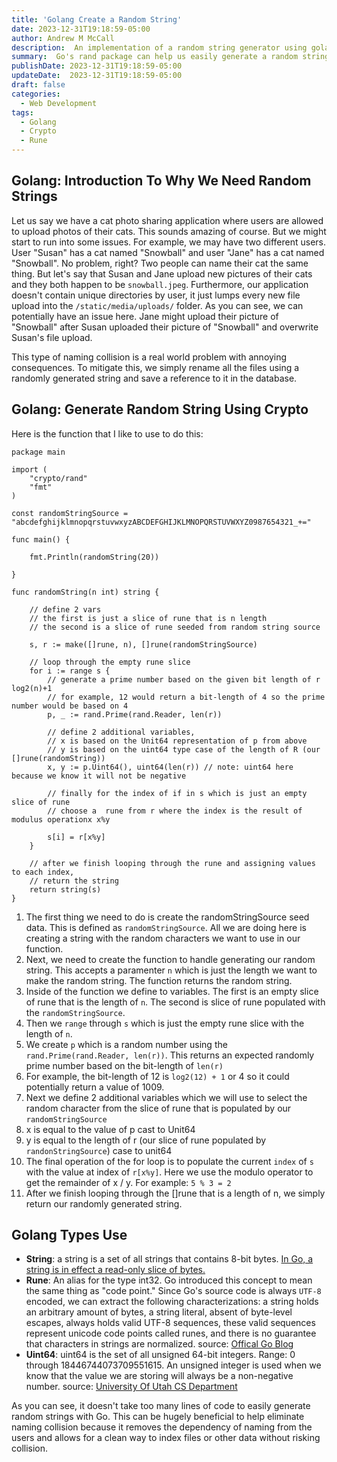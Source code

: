 ```yaml
---
title: 'Golang Create a Random String'
date: 2023-12-31T19:18:59-05:00
author: Andrew M McCall
description:  An implementation of a random string generator using golang's rand package and an empty slice of rune.
summary:  Go's rand package can help us easily generate a random string for when we need to ensure uniqueness with naming in our applicaton. We walkthrough the process of generating a random string using golang. 
publishDate: 2023-12-31T19:18:59-05:00
updateDate:  2023-12-31T19:18:59-05:00
draft: false
categories:
  - Web Development
tags:
  - Golang  
  - Crypto
  - Rune
---
```



## Golang: Introduction To Why We Need Random Strings

Let us say we have a cat photo sharing application where users are allowed to upload photos of their cats.  This sounds amazing of course. But we might start to run into some issues. For example, we may have two different users.  User "Susan" has a cat named "Snowball" and user "Jane" has a cat named "Snowball".  No problem, right? Two people can name their cat the same thing.  But let's say that Susan and Jane upload new pictures of their cats and they both happen to be `snowball.jpeg`.  Furthermore, our application doesn't contain unique directories by user, it just lumps every new file upload into the `/static/media/uploads/` folder.  As you can see, we can potentially have an issue here.  Jane might upload their picture of "Snowball" after Susan uploaded their picture of "Snowball" and overwrite Susan's file upload.  

This type of naming collision is a real world problem with annoying consequences.  To mitigate this, we simply rename all the files using a randomly generated string and save a reference to it in the database.  

## Golang: Generate Random String Using Crypto

Here is the function that I like to use to do this: 

```
package main

import (
	"crypto/rand"
	"fmt"
)

const randomStringSource = "abcdefghijklmnopqrstuvwxyzABCDEFGHIJKLMNOPQRSTUVWXYZ0987654321_+="

func main() {

	fmt.Println(randomString(20))

}

func randomString(n int) string {

	// define 2 vars
	// the first is just a slice of rune that is n length
	// the second is a slice of rune seeded from random string source

	s, r := make([]rune, n), []rune(randomStringSource)

	// loop through the empty rune slice
	for i := range s {
		// generate a prime number based on the given bit length of r log2(n)+1
		// for example, 12 would return a bit-length of 4 so the prime number would be based on 4
		p, _ := rand.Prime(rand.Reader, len(r))

		// define 2 additional variables,
		// x is based on the Unit64 representation of p from above
		// y is based on the uint64 type case of the length of R (our []rune(randomString))
		x, y := p.Uint64(), uint64(len(r)) // note: uint64 here because we know it will not be negative

		// finally for the index of if in s which is just an empty slice of rune
		// choose a  rune from r where the index is the result of modulus operationx x%y

		s[i] = r[x%y]
	}

	// after we finish looping through the rune and assigning values to each index,
	// return the string
	return string(s)
}
```

1. The first thing we need to do is create the randomStringSource seed data.  This is defined as `randomStringSource`.  All we are doing here is creating a string with the random characters we want to use in our function.
2. Next, we need to create the function to handle generating our random string.  This accepts a paramenter `n` which is just the length we want to make the random string.  The function returns the random string.
3. Inside of the function we define to variables.  The first is an empty slice of rune that is the length of `n`.  The second is slice of rune populated with the `randomStringSource`.
4. Then we `range` through `s` which is just the empty rune slice with the length of `n`.  
5. We create `p` which is a random number using the `rand.Prime(rand.Reader, len(r))`.  This returns an expected randomly prime number based on the bit-length of `len(r)`
6. For example, the bit-length of 12 is `log2(12) + 1` or 4 so it could potentially return a value of 1009.
7. Next we define 2 additional variables which we will use to select the random character from the slice of rune that is populated by our `randomStringSource`
8. x is equal to the value of p cast to Unit64
9. y is equal to the length of r (our slice of rune populated by `randonStringSource`) case to unit64
10.  The final operation of the for loop is to populate the current `index` of `s` with the value at index of `r[x%y]`.  Here we use the modulo operator to get the remainder of x / y.  For example: `5 % 3 = 2`
11. After we finish looping through the []rune that is a length of n, we simply return our randomly generated string.


## Golang Types Use

- __String__:  a string is a set of all strings that contains 8-bit bytes.  [In Go, a string is in effect a read-only slice of bytes. ](https://go.dev/blog/strings "Official Golang Blog Post On Strings")
- __Rune__: An alias for the type int32.  Go introduced this concept to mean the same thing as "code point." Since Go's source code is always `UTF-8` encoded, we can extract the following characterizations: a string holds an arbitrary amount of bytes, a string literal, absent of byte-level escapes, always holds valid UTF-8 sequences, these valid sequences represent unicode code points called runes, and there is no guarantee that characters in strings are normalized.  source: [Offical Go Blog](https://go.dev/blog/strings "Official Golang Blog Post On Strings")
- __Uint64__: uint64 is the set of all unsigned 64-bit integers. Range: 0 through 18446744073709551615.  An unsigned integer is used when we know that the value we are storing will always be a non-negative number.  source: [University Of Utah CS Department](https://users.cs.utah.edu/~germain/PPS/Topics/unsigned_integer.html "Unsigned Integer Definition")


As you can see, it doesn't take too many lines of code to easily generate random strings with Go. This can be hugely beneficial to help eliminate naming collision because it removes the dependency of naming from the users and allows for a clean way to index files or other data without risking collision.



